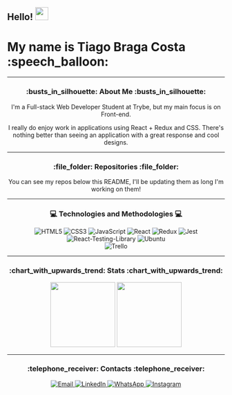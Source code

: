 <h2> 
  Hello!
  <img src="https://camo.githubusercontent.com/8653492b3ab0c46cc580ad293f0555880ecf8ac82f0a761f17af1335e85e4de6/68747470733a2f2f71706c7573706963747572652e6f73732d636e2d6265696a696e672e616c6979756e63732e636f6d2f364c6a6a51412f48692e676966" width=30 />
</h2>
<h1> My name is Tiago Braga Costa :speech_balloon: </h1>

<hr />

<div align="center">

  <h3> :busts_in_silhouette: About Me :busts_in_silhouette: </h3>

  <p> 
    I'm a Full-stack Web Developer Student at Trybe, but my main focus is on Front-end.
  </p>

  <p>
    I really do enjoy work in applications using React + Redux and CSS. There's nothing better than
    seeing an application with a great response and cool designs.
  </p>

  <hr />

  <h3> :file_folder: Repositories :file_folder: </h3>

  <p> You can see my repos below this README, I'll be updating them as long I'm working on them!

  <hr />
  
  <h3> 💻 Technologies and Methodologies 💻 </h3>
  
  <div>
    <img src="https://img.shields.io/badge/HTML5-E34F26?style=for-the-badge&logo=html5&logoColor=white" alt="HTML5" target="_blank">
    <img src="https://img.shields.io/badge/CSS3-1572B6?style=for-the-badge&logo=css3&logoColor=white" alt="CSS3" target="_blank">
    <img src="https://img.shields.io/badge/JavaScript-F7DF1E?style=for-the-badge&logo=javascript&logoColor=black" alt="JavaScript" target="_blank">
    <img src="https://img.shields.io/badge/React-20232A?style=for-the-badge&logo=react&logoColor=61DAFB" alt="React" target="_blank">
    <img src="https://img.shields.io/badge/Redux-593D88?style=for-the-badge&logo=redux&logoColor=white" alt="Redux" target="_blank">
    <img src="https://img.shields.io/badge/Jest-323330?style=for-the-badge&logo=Jest&logoColor=white" alt="Jest" target="_blank">
    <img src="https://img.shields.io/badge/testing%20library-323330?style=for-the-badge&logo=testing-library&logoColor=red" alt="React-Testing-Library" target="_blank">
    <img src="https://img.shields.io/badge/Ubuntu-E95420?style=for-the-badge&logo=ubuntu&logoColor=white" alt="Ubuntu" target="_blank">
  </div>
    <img src="https://img.shields.io/badge/Trello-0052CC?style=for-the-badge&logo=trello&logoColor=white" alt="Trello" target"_blank">
  
  <hr />

  <h3> :chart_with_upwards_trend: Stats :chart_with_upwards_trend: </h3>

  <img width="150em" src="https://github-readme-stats.vercel.app/api/top-langs/?username=zTiagok" />
  <img width="150em" src="https://github-readme-stats.vercel.app/api?username=zTiagok" />
  
  <hr />

  <h3> :telephone_receiver: Contacts :telephone_receiver: </h3>
  
  <div>
    <a href="mailto:ztiagok@gmail.com"> <img src="https://img.shields.io/badge/-Gmail-%23333?style=for-the-badge&logo=gmail&logoColor=white" target="_blank" alt="Email"> </a>
    <a href="https://www.linkedin.com/in/ztiagok/" target="_blank"> <img src="https://img.shields.io/badge/-LinkedIn-%230077B5?style=for-the-badge&logo=linkedin&logoColor=white" alt="LinkedIn" target="_blank"> </a>
    <a href="https://wa.me/5524988116847"> <img src="https://img.shields.io/badge/WhatsApp-25D366?style=for-the-badge&logo=whatsapp&logoColor=white" alt="WhatsApp"> </a>
        <a href="https://www.instagram.com/z.tiago.k/"> <img src="https://img.shields.io/badge/Instagram-E4405F?style=for-the-badge&logo=instagram&logoColor=white" alt="Instagram"> </a>
  </div>
</div>


